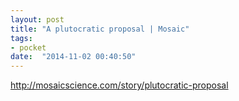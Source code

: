 ```yaml
---
layout: post
title: "A plutocratic proposal | Mosaic"
tags:
- pocket
date:  "2014-11-02 00:40:50"
---
```


http://mosaicscience.com/story/plutocratic-proposal

